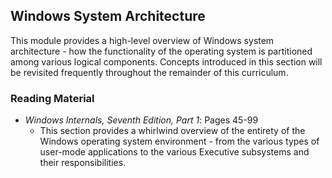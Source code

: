 ## Windows System Architecture

This module provides a high-level overview of Windows system architecture - how the functionality of the operating system is partitioned among various logical components. Concepts introduced in this section will be revisited frequently throughout the remainder of this curriculum.

### Reading Material

- _Windows Internals, Seventh Edition, Part 1_: Pages 45-99
    - This section provides a whirlwind overview of the entirety of the Windows operating system environment - from the various types of user-mode applications to the various Executive subsystems and their responsibilities.
